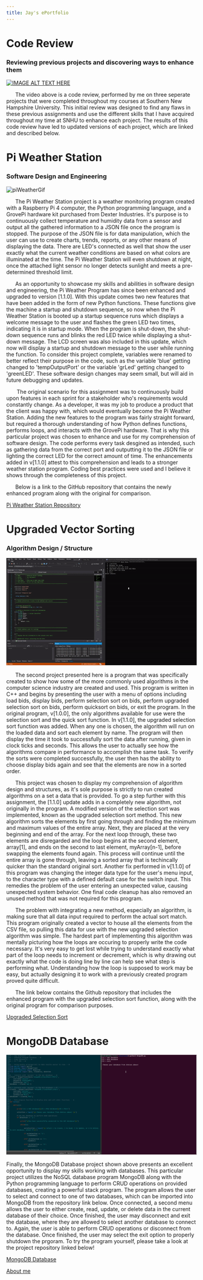 ```yaml
---
title: Jay's ePortfolio
---
```


# Code Review
### Reviewing previous projects and discovering ways to enhance them
[![IMAGE ALT TEXT HERE](https://img.youtube.com/vi/vrjaMnJcEUM/0.jpg)](https://www.youtube.com/watch?v=vrjaMnJcEUM&t=1 "Code Review")

&nbsp;&nbsp;&nbsp;&nbsp;&nbsp;&nbsp;The video above is a code review, performed by me on three seperate projects that were completed throughout my courses at Southern New Hampshire University. This initial review was designed to find any flaws in these previous assignments and use the different skills that I have acquired throughout my time at SNHU to enhance each project. The results of this code review have led to updated versions of each project, which are linked and described below.


# Pi Weather Station
### Software Design and Engineering

![piWeatherGif](assets/images/piWeather.gif)

&nbsp;&nbsp;&nbsp;&nbsp;&nbsp;&nbsp;The Pi Weather Station project is a weather monitoring program created with a Raspberry Pi 4 computer, the Python programming language, and a GrovePi hardware kit purchased from Dexter Industries. It's purpose is to continuously collect temperature and humidity data from a sensor and output all the gathered information to a JSON file once the program is stopped. The purpose of the JSON file is for data manipulation, which the user can use to create charts, trends, reports, or any other means of displaying the data. There are LED's connected as well that show the user exactly what the current weather conditions are based on what colors are illuminated at the time. The Pi Weather Station will even shutdown at night, once the attached light sensor no longer detects sunlight and meets a pre-determined threshold limit.

&nbsp;&nbsp;&nbsp;&nbsp;&nbsp;&nbsp;As an opportunity to showcase my skills and abilities in software design and engineering, the Pi Weather Program has since been enhanced and upgraded to version [1.1.0]. With this update comes two new features that have been added in the form of new Python functions. These functions give the machine a startup and shutdown sequence, so now when the Pi Weather Station is booted up a startup sequence runs which displays a welcome message to the user and flashes the green LED two times, indicating it is in startup mode. When the program is shut-down, the shut-down sequence runs and blinks the red LED twice while displaying a shut-down message. The LCD screen was also included in this update, which now will display a startup and shutdown message to the user while running the function. To consider this project complete, variables were renamed to better reflect their purpose in the code, such as the variable 'blue' getting changed to 'tempOutputPort' or the variable 'grLed' getting changed to 'greenLED'. These software design changes may seem small, but will aid in future debugging and updates.

&nbsp;&nbsp;&nbsp;&nbsp;&nbsp;&nbsp; The original scenario for this assignment was to continuously build upon features in each sprint for a stakeholder who's requirements would constantly change. As a developer, it was my job to produce a product that the client was happy with, which would eventually become the Pi Weather Station. Adding the new features to the program was fairly straight forward, but required a thorough understanding of how Python defines functions, performs loops, and interacts with the GrovePi hardware. That is why this particular project was chosen to enhance and use for my comprehension of software design. The code performs every task desgined as intended, such as gathering data from the correct port and outputting it to the JSON file or lighting the correct LED for the correct amount of time. The enhancements added in v[1.1.0] attest to this comprehension and leads to a stronger weather station program. Coding best practices were used and I believe it shows through the completeness of this project.

&nbsp;&nbsp;&nbsp;&nbsp;&nbsp;&nbsp;Below is a link to the GitHub repository that contains the newly enhanced program along with the original for comparison. 

[Pi Weather Station Repository](https://github.com/formulagp/Pi-Weather-Station)

# Upgraded Vector Sorting
### Algorithm Design / Structure

![UpgradedVectorSortGif](assets/images/enhancedVectorSort.gif)

&nbsp;&nbsp;&nbsp;&nbsp;&nbsp;&nbsp;The second project presented here is a program that was specifically created to show how some of the more commonly used algorithms in the computer science industry are created and used. This program is written in C++ and begins by presenting the user with a menu of options including load bids, display bids, perform selection sort on bids, perform upgraded selection sort on bids, perform quicksort on bids, or exit the program. In the original program, v[1.0.0], the only algorithms available for use were the selection sort and the quick sort function. In v[1.1.0], the upgraded selection sort function was added. When any one is chosen, the algorithm will run on the loaded data and sort each element by name. The program will then display the time it took to successfully sort the data after running, given in clock ticks and seconds. This allows the user to actually see how the algorithms compare in performance to accomplish the same task. To verify the sorts were completed successfully, the user then has the ability to choose display bids again and see that the elements are now in a sorted order.

&nbsp;&nbsp;&nbsp;&nbsp;&nbsp;&nbsp;This project was chosen to display my comprehension of algorithm design and structures, as it's sole purpose is strictly to run created algorithms on a set a data that is provided. To go a step further with this assignment, the [1.1.0] update adds in a completely new algorithm, not originally in the program. A modified version of the selection sort was implemented, known as the upgraded selection sort method. This new algorithm sorts the elements by first going through and finding the minimum and maximum values of the entire array. Next, they are placed at the very beginning and end of the array. For the next loop through, these two elements are disregarded and the loop begins at the second element, array[1], and ends on the second to last element, myArray[n-1], before swapping the elements found again. This process will continue until the entire array is gone through, leaving a sorted array that is techincally quicker than the standard original sort. Another fix performed in v[1.1.0] of this program was changing the integer data type for the user's menu input, to the character type with a defined default case for the switch input. This remedies the problem of the user entering an unexpected value, causing unexpected system behavior. One final code cleanup has also removed an unused method that was not required for this program.

&nbsp;&nbsp;&nbsp;&nbsp;&nbsp;&nbsp;The problem with integrating a new method, especially an algorithm, is making sure that all data input required to perform the actual sort match. This program originally created a vector to house all the elements from the CSV file, so pulling this data for use with the new upgraded selection algorithm was simple. The hardest part of implementing this algorithm was mentally picturing how the loops are occuring to properly write the code necessary. It's very easy to get lost while trying to understand exactly what part of the loop needs to increment or decrement, which is why drawing out exactly what the code is doing line by line can help see what step is performing what. Understanding how the loop is supposed to work may be easy, but actually designing it to work with a previously created program proved quite difficult. 

&nbsp;&nbsp;&nbsp;&nbsp;&nbsp;&nbsp;The link below contains the Github repository that includes the enhanced program with the upgraded selection sort function, along with the original program for comparison purposes.

[Upgraded Selection Sort](https://github.com/formulagp/Upgraded-Selection-Sort)

# MongoDB Database

![MongoDBGif](assets/images/MongoDB.gif)

Finally, the MongoDB Database project shown above presents an excellent opportunity to display my skills working with databases. This particular project utilizes the NoSQL database program MongoDB along with the Python programming language to perform CRUD operations on provided databases, creating a powerful stack program. The program allows the user to select and connect to one of two databases, which can be imported into MongoDB from the repository link below. Once connected, a second menu allows the user to either create, read, update, or delete data in the current database of their choice. Once finished, the user may disconnect and exit the database, where they are allowed to select another database to connect to. Again, the user is able to perform CRUD operations or disconnect from the database. Once finished, the user may select the exit option to properly shutdown the prgoram. To try the program yourself, please take a look at the project repository linked below!

[MongoDB Database](https://github.com/formulagp/MongoDB-Database)

[About me](about.md)
